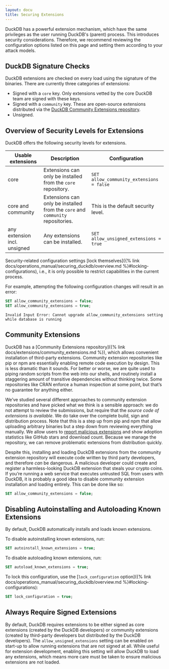 ```yaml
---
layout: docu
title: Securing Extensions
---
```


DuckDB has a powerful extension mechanism, which have the same privileges as the user running DuckDB's (parent) process.
This introduces security considerations. Therefore, we recommend reviewing the configuration options listed on this page and setting them according to your attack models.

## DuckDB Signature Checks

DuckDB extensions are checked on every load using the signature of the binaries.
There are currently three categories of extensions:

* Signed with a `core` key. Only extensions vetted by the core DuckDB team are signed with these keys.
* Signed with a `community` key. These are open-source extensions distributed via the [DuckDB Community Extensions repository](https://community-extensions.duckdb.org/).
* Unsigned.

## Overview of Security Levels for Extensions

DuckDB offers the following security levels for extensions.

| Usable extensions | Description | Configuration |
|-----|---|---|
| core | Extensions can only be installed from the `core` repository. | `SET allow_community_extensions = false` |
| core and community | Extensions can only be installed from the `core` and `community` repositories. | This is the default security level. |
| any extension incl. unsigned | Any extensions can be installed. | `SET allow_unsigned_extensions = true` |

Security-related configuration settings [lock themselves]({% link docs/operations_manual/securing_duckdb/overview.md %}#locking-configurations), i.e., it is only possible to restrict capabilities in the current process.

For example, attempting the following configuration changes will result in an error:

```sql
SET allow_community_extensions = false;
SET allow_community_extensions = true;
```

```console
Invalid Input Error: Cannot upgrade allow_community_extensions setting while database is running
```

## Community Extensions

DuckDB has a [Community Extensions repository]({% link docs/extensions/community_extensions.md %}), which allows convenient installation of third-party extensions.
Community extension repositories like pip or npm are essentially enabling remote code execution by design. This is less dramatic than it sounds. For better or worse, we are quite used to piping random scripts from the web into our shells, and routinely install a staggering amount of transitive dependencies without thinking twice. Some repositories like CRAN enforce a human inspection at some point, but that’s no guarantee for anything either.

We’ve studied several different approaches to community extension repositories and have picked what we think is a sensible approach: we do not attempt to review the submissions, but require that the *source code of extensions is available*. We do take over the complete build, sign and distribution process. Note that this is a step up from pip and npm that allow uploading arbitrary binaries but a step down from reviewing everything manually. We allow users to [report malicious extensions](https://github.com/duckdb/community-extensions/security/advisories/new) and show adoption statistics like GitHub stars and download count. Because we manage the repository, we can remove problematic extensions from distribution quickly.

Despite this, installing and loading DuckDB extensions from the community extension repository will execute code written by third party developers, and therefore *can* be dangerous. A malicious developer could create and register a harmless-looking DuckDB extension that steals your crypto coins. If you’re running a web service that executes untrusted SQL from users with DuckDB, it is probably a good idea to disable community extension installation and loading entirely. This can be done like so:

```sql
SET allow_community_extensions = false;
```

## Disabling Autoinstalling and Autoloading Known Extensions

By default, DuckDB automatically installs and loads known extensions.

To disable autoinstalling known extensions, run:

```sql
SET autoinstall_known_extensions = true;
```

To disable autoloading known extensions, run:

```sql
SET autoload_known_extensions = true;
```

To lock this configuration, use the [`lock_configuration` option]({% link docs/operations_manual/securing_duckdb/overview.md %}#locking-configurations):

```sql
SET lock_configuration = true;
```

## Always Require Signed Extensions

By default, DuckDB requires extensions to be either signed as core extensions (created by the DuckDB developers) or community extensions (created by third-party developers but distributed by the DuckDB developers). The `allow_unsigned_extensions` setting can be enabled on start-up to allow running extensions that are not signed at all. While useful for extension development, enabling this setting will allow DuckDB to load any extensions, which means more care must be taken to ensure malicious extensions are not loaded.
